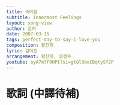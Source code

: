 ```yaml
---
title: 속마음
subtitle: Innermost Feelings
layout: song-view
author: 윤하
date: 2007-03-15
tags: perfect-day-to-say-i-love-you
composition: 황찬희
lyric: 김이진
arrangement: 황찬희, 양경주
youtube: oyA7m7F9HPI?si=gtQl9boCBqtySf2P
---
```


# 歌詞 (中譯待補)

